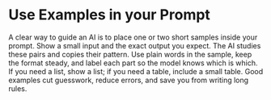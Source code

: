 # Use Examples in your Prompt

A clear way to guide an AI is to place one or two short samples inside your prompt. Show a small input and the exact output you expect. The AI studies these pairs and copies their pattern. Use plain words in the sample, keep the format steady, and label each part so the model knows which is which. If you need a list, show a list; if you need a table, include a small table. Good examples cut guesswork, reduce errors, and save you from writing long rules.